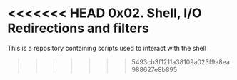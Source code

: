 <<<<<<< HEAD
0x02. Shell, I/O Redirections and filters
=======
This is a repository containing scripts used to interact with the shell
>>>>>>> 5493cb3f1211a38109a023f9a8ea988627e8b895
